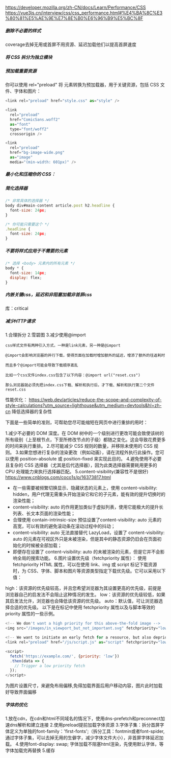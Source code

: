 https://developer.mozilla.org/zh-CN/docs/Learn/Performance/CSS
https://vue3js.cn/interview/css/css_performance.html#%E4%BA%8C%E3%80%81%E5%AE%9E%E7%8E%B0%E6%96%B9%E5%BC%8F

##### 删除不必要的样式
coverage去掉无用或首屏不用资源、延迟加载他们以提高首屏速度
##### 将 CSS 拆分为独立模块
##### 预加载重要资源
你可以使用 rel="preload" 将 <link> 元素转换为预加载器，用于关键资源，包括 CSS 文件、字体和图片：
```javascript
<link rel="preload" href="style.css" as="style" />

<link
  rel="preload"
  href="ComicSans.woff2"
  as="font"
  type="font/woff2"
  crossorigin />

<link
  rel="preload"
  href="bg-image-wide.png"
  as="image"
  media="(min-width: 601px)" />

```
##### 最小化和压缩你的 CSS：
##### 简化选择器
```javascript
/* 非常具体的选择器 */
body div#main-content article.post h2.headline {
  font-size: 24px;
}

/* 你可能只需要这个 */
.headline {
  font-size: 24px;
}
```
##### 不要将样式应用于不需要的元素
```javascript
/* 选择 <body> 元素内的所有元素 */
body * {
  font-size: 14px;
  display: flex;
}
```
##### 内嵌关键css，延迟和非阻塞加载非首屏css
库：critical
##### 减少HTTP请求
1.合理拆分
2.雪碧图
3.减少使用@import

    css样式文件有两种引入方式，一种是link元素，另一种是@import

    @import会影响浏览器的并行下载，使得页面在加载时增加额外的延迟，增添了额外的往返耗时

    而且多个@import可能会导致下载顺序紊乱

    比如一个css文件index.css包含了以下内容：@import url("reset.css")

    那么浏览器就必须先把index.css下载、解析和执行后，才下载、解析和执行第二个文件reset.css


性能优化：
https://web.dev/articles/reduce-the-scope-and-complexity-of-style-calculations?utm_source=lighthouse&utm_medium=devtools&hl=zh-cn
降低选择器的复杂性

下面是一些简单的准则，可帮助您尽可能缩短在网页中进行重排的用时：

1.减少不必要的 DOM 深度。在 DOM 树中的一个级别进行更改可能会致使该树的所有级别（上至根节点，下至所修改节点的子级）都随之变化。这会导致花费更多的时间来执行重排。
2.尽可能减少 CSS 规则的数量，并移除未使用的 CSS 规则。
3.如果您想进行复杂的渲染更改（例如动画），请在流程外执行此操作。您可以使用 position-absolute 或 position-fixed 来实现此目的。
4.避免使用不必要且复杂的 CSS 选择器（尤其是后代选择器），因为此类选择器需要耗用更多的 CPU 处理能力来执行选择器匹配。
5.content-visibility(兼容性不是很好)
https://www.cnblogs.com/coco1s/p/16373817.html
+ 在一些需要被频繁切换显示、隐藏状态的元素上，使用 content-visibility: hidden，用户代理无需重头开始渲染它和它的子元素，能有效的提升切换时的渲染性能；
+ content-visibility: auto 的作用更加类似于虚拟列表，使用它能极大的提升长列表、长文本页面的渲染性能；
+ 合理使用 contain-intrinsic-size 预估设置了content-visibility: auto 元素的高宽，可以有效的避免滚动条在滚动过程中的抖动；
+ content-visibility: auto 无法直接替代 LazyLoad，设置了 content-visibility: auto 的元素在可视区外只是未被渲染，但是其中的静态资源仍旧会在页面初始化的时候被全部加载；
+ 即便存在设置了 content-visibility: auto 的未被渲染的元素，但是它并不会影响全局的搜索功能。
6.图片设置优先级（fetchpriority 属性）：
使用 fetchpriority HTML 属性，可以在使用 link、img 或 script 标记下载资源时，为 CSS、字体、脚本和图片等资源类型指定下载优先级。它可以采用以下值：

high：该资源的优先级较高，并且您希望浏览器为其设置更高的优先级，前提是浏览器自己的启发法不会阻止这种情况的发生。
low：该资源的优先级较低，如果其启发法允许，浏览器也会降低该资源的优先级。
auto：默认值，可让浏览器选择合适的优先级。
以下是在标记中使用 fetchpriority 属性以及与脚本等效的 priority 属性的一些示例。
```javascript
<!-- We don't want a high priority for this above-the-fold image -->
<img src="/images/in_viewport_but_not_important.svg" fetchpriority="low" alt="I'm an unimportant image!">

<!-- We want to initiate an early fetch for a resource, but also deprioritize it -->
<link rel="preload" href="/js/script.js" as="script" fetchpriority="low">

<script>
  fetch('https://example.com/', {priority: 'low'})
  .then(data => {
    // Trigger a low priority fetch
  });
</script>
```
为图片设置尺寸，来避免布局偏移,免得加载界面后用户移动内容，图片此时加载好导致界面偏移


##### 字体的优化
1.放在cdn，在cdn和html不同域名的情况下，使用dns-prefetch和preconnect加速dns解析和建立连接
2.使用preload提前加载字体资源
3.字体子集：拆分首屏字体定义为单独的font-family：'first-fonts';（拆分工具：fontmin或者font-spider,通过字体子集，可以去掉无用的生僻字，减少字体文件大小），非首屏字体延迟加载。
4.使用font-display: swap; 字体加载不阻塞html渲染，先使用默认字体，等字体加载完再替换
5.缓存